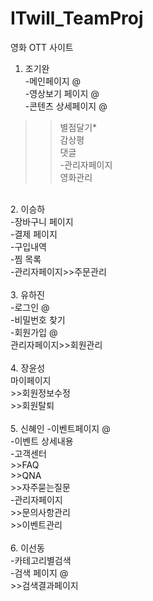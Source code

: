 # ITwill_TeamProj
영화 OTT 사이트
<br>
1. 조기완<br>
-메인페이지 @<br>
-영상보기 페이지 @<br>
-콘텐츠 상세페이지 @<br>
>>별점달기*<br>
>>감상평<br>
>>댓글<br>
-관리자페이지<br>
>>영화관리<br>
<br>
2. 이승하<br>
-장바구니 페이지<br>
-결제 페이지<br>
-구입내역<br>
-찜 목록<br>
-관리자페이지>>주문관리<br>
<br>
3. 유하진<br>
-로그인 @<br>
-비밀번호 찾기<br>
-회원가입 @<br>
관리자페이지>>회원관리<br>
<br>
4. 장윤성<br>
마이페이지<br>
>>회원정보수정<br>
>>회원탈퇴<br>
<br>
5. 신혜인
-이벤트페이지 @<br>
-이벤트 상세내용<br>
-고객센터<br>
>>FAQ<br>
>>QNA<br>
>>자주묻는질문<br>
-관리자페이지<br>
>>문의사항관리<br>
>>이벤트관리<br>
<br>
6. 이선동<br>
-카테고리별검색<br>
-검색 페이지 @<br>
>>검색결과페이지<br>




